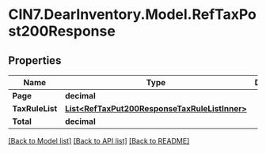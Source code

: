 # CIN7.DearInventory.Model.RefTaxPost200Response

## Properties

| Name            | Type                                                                                            | Description | Notes      |
| --------------- | ----------------------------------------------------------------------------------------------- | ----------- | ---------- |
| **Page**        | **decimal**                                                                                     |             | [optional] |
| **TaxRuleList** | [**List&lt;RefTaxPut200ResponseTaxRuleListInner&gt;**](RefTaxPut200ResponseTaxRuleListInner.md) |             | [optional] |
| **Total**       | **decimal**                                                                                     |             | [optional] |

[[Back to Model list]](../README.md#documentation-for-models) [[Back to API list]](../README.md#documentation-for-api-endpoints) [[Back to README]](../README.md)
